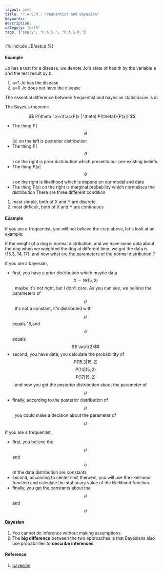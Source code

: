 ```yaml
---
layout: post
title: "P.A.S.M.: Frequentist and Bayesian"
keywords: 
description: 
category: "math"
tags: ["apply", "P.A.S.", "P.A.S.M."]
---
```

{% include JB/setup %}

#### Example
Jo has a test for a disease, we denote Jo's state of health by the variable a
and the test result by b. <br />
1. a=1 Jo has the disease
2. a=0 Jo does not have the disease




The essential difference between frequentist and bayesian statisticians is in 

The Bayes's theorem:

$$
P(\theta | x)=\frac{P(x | \theta) P(\theta)}{P(x)}
$$

+ The thing P($$\theta$$\|x) on the left is posterior distribution
+ The thing P($$\theta$$) on the right is prior distribution which presents our pre-existing beliefs.
+ The thing P(x\|$$\theta$$) on the right is likelihood which is depend on our modal and data
+ The thing P(x) on the right is marginal probability which normalises the distribution
There are three different condition
1. most simple, both of X and Y are discrete
2. most difficult, both of X and Y are continuous




#### Example
if you are a frequentist, you will not believe the crap above, let's look at an example:

if the weight of a dog is normal distribution, and we have some data about the dog when we weighted 
the dog at different time. we got the data is (15.3, 14, 17). and now what are the parameters of the normal
distribution ?


if you are a bayesian,
- first, you have a prior distribution which maybe data $$X \sim N(15,2)$$, maybe it's not right, but I don't care.
As you can see, we believe the parameters of $$ \mu $$, it's not a constant, it's distributed with $$ \mu $$ equals 15,and $$
\sigma $$ equals $$ \sqrt{2}$$
- second, you have data, you calculate the probablitity of $$ P(15.3 | 15,2)  $$ $$ P(14 | 15,2)  $$ $$ P(17 | 15,2)  $$.
and now you get the posterior distribution about the parameter of $$ \mu  $$
- finally, according to the posterior distribution of $$ \mu $$, you could make a decision about the parameter of $$ \mu $$

if you are a frequentist,
- first, you believe the $$ \mu  $$ and $$ \sigma $$ of the data distribution are constants
- second, according to center limit theroem, you will use the likelihood function and calculate the stationary value of the likelihood function.
- finally, you get the constants about the $$ \mu $$ and $$ \sigma $$ 

#### Bayesian
1. You cannot do inference without making assumptions.
2. The **big difference** between the two approaches is that Bayesians also use
   probabilities to **describe inferences**.


#### Reference
1. [bayesian](https://en.wikipedia.org/wiki/Bayes%27_theorem)


